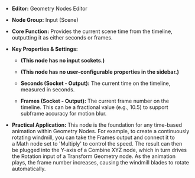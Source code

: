 - **Editor:** Geometry Nodes Editor
    
- **Node Group:** Input (Scene)
    
- **Core Function:** Provides the current scene time from the timeline, outputting it as either seconds or frames.
    
- **Key Properties & Settings:**
    
    - **(This node has no input sockets.)**
        
    - **(This node has no user-configurable properties in the sidebar.)**
        
    - **Seconds (Socket - Output):** The current time on the timeline, measured in seconds.
        
    - **Frames (Socket - Output):** The current frame number on the timeline. This can be a fractional value (e.g., 10.5) to support subframe accuracy for motion blur.
        
- **Practical Application:** This node is the foundation for any time-based animation within Geometry Nodes. For example, to create a continuously rotating windmill, you can take the Frames output and connect it to a Math node set to 'Multiply' to control the speed. The result can then be plugged into the Y-axis of a Combine XYZ node, which in turn drives the Rotation input of a Transform Geometry node. As the animation plays, the frame number increases, causing the windmill blades to rotate automatically.